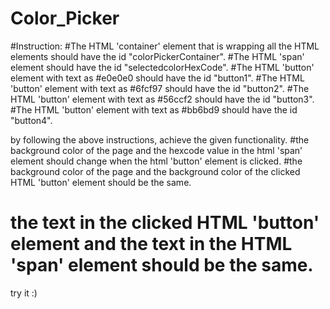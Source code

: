 # Color_Picker

#Instruction:
#The HTML 'container' element that is wrapping all the HTML elements should have the id "colorPickerContainer".
#The HTML 'span' element should have the id "selectedcolorHexCode".
#The HTML 'button' element with text as #e0e0e0 should have the id "button1".
#The HTML 'button' element with text as #6fcf97 should have the id "button2".
#The HTML 'button' element with text as #56ccf2 should have the id "button3".
#The HTML 'button' element with text as #bb6bd9 should have the id "button4".




by following the above instructions, achieve the given functionality.
#the background color of the page and the hexcode value in the html 'span' element should change when the html 'button' element is clicked.
#the background color of the page  and the background color of the clicked HTML 'button' element should be the same.
# the text in the clicked HTML 'button' element and the text in the HTML 'span'  element  should be the same.

try it :)
